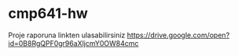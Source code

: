 # cmp641-hw
Proje raporuna linkten ulasabilirsiniz
https://drive.google.com/open?id=0B8RgQPF0gr96aXljcmY0OW84cmc
